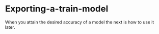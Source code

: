 # Exporting-a-train-model
When you attain the desired accuracy of a model the next is how to use it later.
